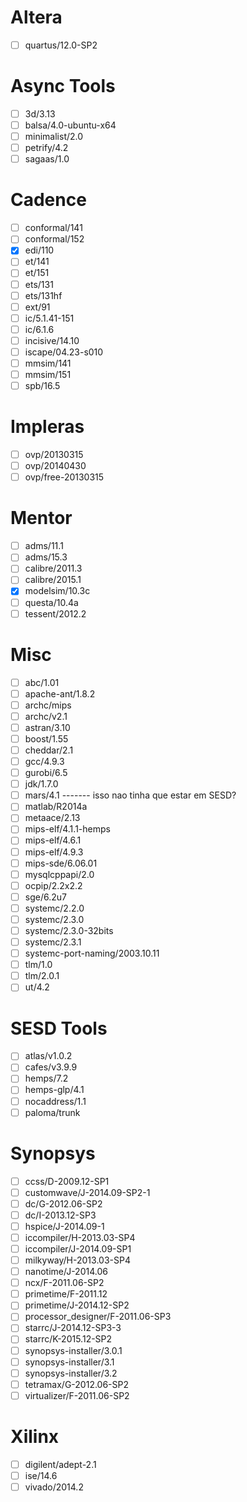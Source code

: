 
# Altera
- [ ] quartus/12.0-SP2

# Async Tools
- [ ] 3d/3.13
- [ ] balsa/4.0-ubuntu-x64
- [ ] minimalist/2.0
- [ ] petrify/4.2
- [ ] sagaas/1.0

# Cadence
- [ ] conformal/141
- [ ] conformal/152
- [x] edi/110
- [ ] et/141
- [ ] et/151
- [ ] ets/131
- [ ] ets/131hf
- [ ] ext/91
- [ ] ic/5.1.41-151
- [ ] ic/6.1.6
- [ ] incisive/14.10
- [ ] iscape/04.23-s010
- [ ] mmsim/141
- [ ] mmsim/151
- [ ] spb/16.5

# Impleras
- [ ] ovp/20130315
- [ ] ovp/20140430
- [ ] ovp/free-20130315

# Mentor
- [ ] adms/11.1
- [ ] adms/15.3
- [ ] calibre/2011.3
- [ ] calibre/2015.1
- [x] modelsim/10.3c
- [ ] questa/10.4a
- [ ] tessent/2012.2

# Misc
- [ ] abc/1.01
- [ ] apache-ant/1.8.2
- [ ] archc/mips
- [ ] archc/v2.1
- [ ] astran/3.10
- [ ] boost/1.55
- [ ] cheddar/2.1
- [ ] gcc/4.9.3
- [ ] gurobi/6.5
- [ ] jdk/1.7.0
- [ ] mars/4.1 ------- isso nao tinha que estar em SESD?
- [ ] matlab/R2014a
- [ ] metaace/2.13
- [ ] mips-elf/4.1.1-hemps
- [ ] mips-elf/4.6.1
- [ ] mips-elf/4.9.3
- [ ] mips-sde/6.06.01
- [ ] mysqlcppapi/2.0
- [ ] ocpip/2.2x2.2
- [ ] sge/6.2u7
- [ ] systemc/2.2.0
- [ ] systemc/2.3.0
- [ ] systemc/2.3.0-32bits
- [ ] systemc/2.3.1
- [ ] systemc-port-naming/2003.10.11
- [ ] tlm/1.0
- [ ] tlm/2.0.1
- [ ] ut/4.2

# SESD Tools
- [ ] atlas/v1.0.2
- [ ] cafes/v3.9.9
- [ ] hemps/7.2
- [ ] hemps-glp/4.1
- [ ] nocaddress/1.1
- [ ] paloma/trunk

# Synopsys
- [ ] ccss/D-2009.12-SP1
- [ ] customwave/J-2014.09-SP2-1
- [ ] dc/G-2012.06-SP2
- [ ] dc/I-2013.12-SP3
- [ ] hspice/J-2014.09-1
- [ ] iccompiler/H-2013.03-SP4
- [ ] iccompiler/J-2014.09-SP1
- [ ] milkyway/H-2013.03-SP4
- [ ] nanotime/J-2014.06
- [ ] ncx/F-2011.06-SP2
- [ ] primetime/F-2011.12
- [ ] primetime/J-2014.12-SP2
- [ ] processor_designer/F-2011.06-SP3
- [ ] starrc/J-2014.12-SP3-3
- [ ] starrc/K-2015.12-SP2
- [ ] synopsys-installer/3.0.1
- [ ] synopsys-installer/3.1
- [ ] synopsys-installer/3.2
- [ ] tetramax/G-2012.06-SP2
- [ ] virtualizer/F-2011.06-SP2

# Xilinx
- [ ] digilent/adept-2.1
- [ ] ise/14.6
- [ ] vivado/2014.2

